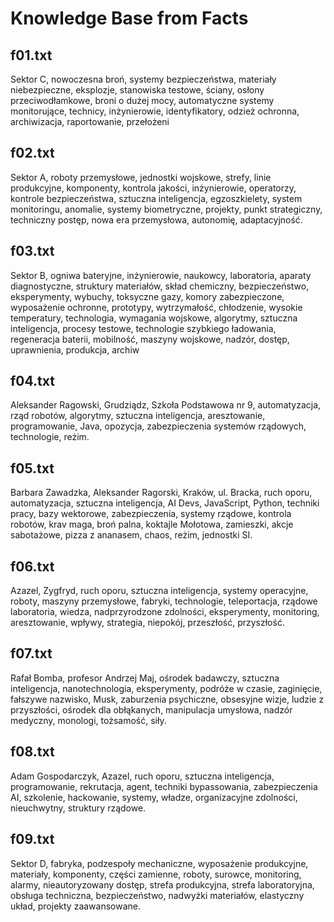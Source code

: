 # Knowledge Base from Facts

## f01.txt
Sektor C, nowoczesna broń, systemy bezpieczeństwa, materiały niebezpieczne, eksplozje, stanowiska testowe, ściany, osłony przeciwodłamkowe, broni o dużej mocy, automatyczne systemy monitorujące, technicy, inżynierowie, identyfikatory, odzież ochronna, archiwizacja, raportowanie, przełożeni

## f02.txt
Sektor A, roboty przemysłowe, jednostki wojskowe, strefy, linie produkcyjne, komponenty, kontrola jakości, inżynierowie, operatorzy, kontrole bezpieczeństwa, sztuczna inteligencja, egzoszkielety, system monitoringu, anomalie, systemy biometryczne, projekty, punkt strategiczny, techniczny postęp, nowa era przemysłowa, autonomię, adaptacyjność.

## f03.txt
Sektor B, ogniwa bateryjne, inżynierowie, naukowcy, laboratoria, aparaty diagnostyczne, struktury materiałów, skład chemiczny, bezpieczeństwo, eksperymenty, wybuchy, toksyczne gazy, komory zabezpieczone, wyposażenie ochronne, prototypy, wytrzymałość, chłodzenie, wysokie temperatury, technologia, wymagania wojskowe, algorytmy, sztuczna inteligencja, procesy testowe, technologie szybkiego ładowania, regeneracja baterii, mobilność, maszyny wojskowe, nadzór, dostęp, uprawnienia, produkcja, archiw

## f04.txt
Aleksander Ragowski, Grudziądz, Szkoła Podstawowa nr 9, automatyzacja, rząd robotów, algorytmy, sztuczna inteligencja, aresztowanie, programowanie, Java, opozycja, zabezpieczenia systemów rządowych, technologie, reżim.

## f05.txt
Barbara Zawadzka, Aleksander Ragorski, Kraków, ul. Bracka, ruch oporu, automatyzacja, sztuczna inteligencja, AI Devs, JavaScript, Python, techniki pracy, bazy wektorowe, zabezpieczenia, systemy rządowe, kontrola robotów, krav maga, broń palna, koktajle Mołotowa, zamieszki, akcje sabotażowe, pizza z ananasem, chaos, reżim, jednostki SI.

## f06.txt
Azazel, Zygfryd, ruch oporu, sztuczna inteligencja, systemy operacyjne, roboty, maszyny przemysłowe, fabryki, technologie, teleportacja, rządowe laboratoria, wiedza, nadprzyrodzone zdolności, eksperymenty, monitoring, aresztowanie, wpływy, strategia, niepokój, przeszłość, przyszłość.

## f07.txt
Rafał Bomba, profesor Andrzej Maj, ośrodek badawczy, sztuczna inteligencja, nanotechnologia, eksperymenty, podróże w czasie, zaginięcie, fałszywe nazwisko, Musk, zaburzenia psychiczne, obsesyjne wizje, ludzie z przyszłości, ośrodek dla obłąkanych, manipulacja umysłowa, nadzór medyczny, monologi, tożsamość, siły.

## f08.txt
Adam Gospodarczyk, Azazel, ruch oporu, sztuczna inteligencja, programowanie, rekrutacja, agent, techniki bypassowania, zabezpieczenia AI, szkolenie, hackowanie, systemy, władze, organizacyjne zdolności, nieuchwytny, struktury rządowe.

## f09.txt
Sektor D, fabryka, podzespoły mechaniczne, wyposażenie produkcyjne, materiały, komponenty, części zamienne, roboty, surowce, monitoring, alarmy, nieautoryzowany dostęp, strefa produkcyjna, strefa laboratoryjna, obsługa techniczna, bezpieczeństwo, nadwyżki materiałów, elastyczny układ, projekty zaawansowane.

